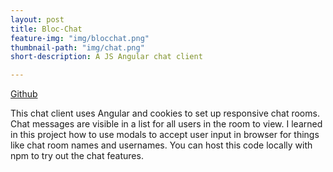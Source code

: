 ```yaml
---
layout: post
title: Bloc-Chat
feature-img: "img/blocchat.png"
thumbnail-path: "img/chat.png"
short-description: A JS Angular chat client  

---
```

<a href="https://github.com/bumgardnera07/bloc-chat1">Github</a>

This chat client uses Angular and cookies to set up responsive chat rooms. Chat messages are visible in a list for all users in the room to view. I learned in this project how to use modals to accept user input in browser for things like chat room names and usernames. You can host this code locally with npm to try out the chat features.

